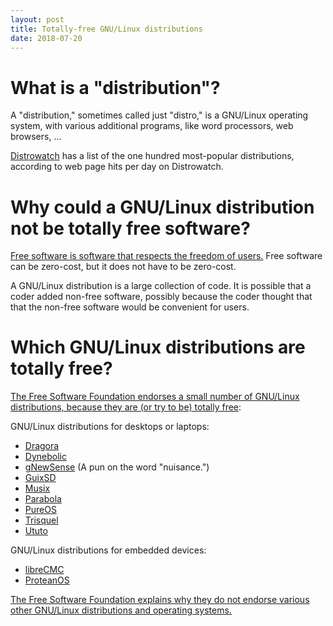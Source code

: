 ```yaml
---
layout: post
title: Totally-free GNU/Linux distributions
date: 2018-07-20
---
```


# What is a "distribution"?

A "distribution," sometimes called just "distro," is a GNU/Linux operating system, with various additional programs, like word processors, web browsers, ...

[Distrowatch](https://distrowatch.com/) has a list of the one hundred most-popular distributions, according to web page hits per day on Distrowatch.

# Why could a GNU/Linux distribution not be totally free software?

[Free software is software that respects the freedom of users.](https://www.gnu.org/philosophy/free-sw.html) Free software can be zero-cost, but it does not have to be zero-cost.

A GNU/Linux distribution is a large collection of code. It is possible that a coder added non-free software, possibly because the coder thought that that the non-free software would be convenient for users.

# Which GNU/Linux distributions are totally free?

[The Free Software Foundation endorses a small number of GNU/Linux distributions, because they are (or try to be) totally free](https://www.gnu.org/distros/free-distros.en.html):

GNU/Linux distributions for desktops or laptops:

* [Dragora](https://dragora.org/)
* [Dynebolic](https://www.dyne.org/software/dynebolic/)
* [gNewSense](http://www.gnewsense.org/) (A pun on the word "nuisance.")
* [GuixSD](http://www.gnu.org/software/guix/)
* [Musix](https://musixdistro.wordpress.com/)
* [Parabola](https://www.parabola.nu/)
* [PureOS](https://pureos.net/)
* [Trisquel](https://trisquel.info/)
* [Ututo](http://www.ututo.org/)

GNU/Linux distributions for embedded devices:

* [libreCMC](http://librecmc.org/)
* [ProteanOS](http://proteanos.com/)

[The Free Software Foundation explains why they do not endorse various other GNU/Linux distributions and operating systems.](https://www.gnu.org/distros/common-distros.html)
